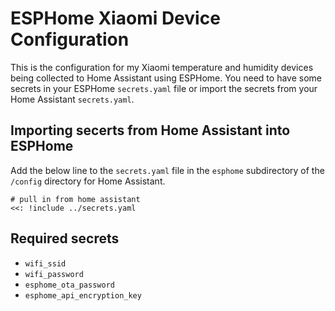 # ESPHome Xiaomi Device Configuration #
This is the configuration for my Xiaomi temperature and humidity devices being collected to Home Assistant using ESPHome. You need to have some secrets in your ESPHome `secrets.yaml` file or import the secrets from your Home Assistant `secrets.yaml`.

## Importing secerts from Home Assistant into ESPHome
Add the below line to the `secrets.yaml` file in the `esphome` subdirectory of the `/config` directory for Home Assistant.

```
# pull in from home assistant
<<: !include ../secrets.yaml
```

## Required secrets
* `wifi_ssid`
* `wifi_password`
* `esphome_ota_password`
* `esphome_api_encryption_key`
